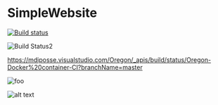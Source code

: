 # SimpleWebsite
[![Build status](https://mdiposse.visualstudio.com/Oregon/_apis/build/status/Oregon-Docker%20container-CI)](https://mdiposse.visualstudio.com/Oregon/_build/latest?definitionId=3)


![Build Status2](https://mdiposse.visualstudio.com/Oregon/_apis/build/status/Oregon-Docker%20container-CI)

https://mdiposse.visualstudio.com/Oregon/_apis/build/status/Oregon-Docker%20container-CI?branchName=master


![foo](https://mdiposse.visualstudio.com/Oregon/_apis/build/status/Oregon-Docker%20container-CI?branchName=master)



![alt text][foofoo]

[foofoo]: https://mdiposse.visualstudio.com/Oregon/_apis/build/status/Oregon-Docker%20container-CI "Title"
